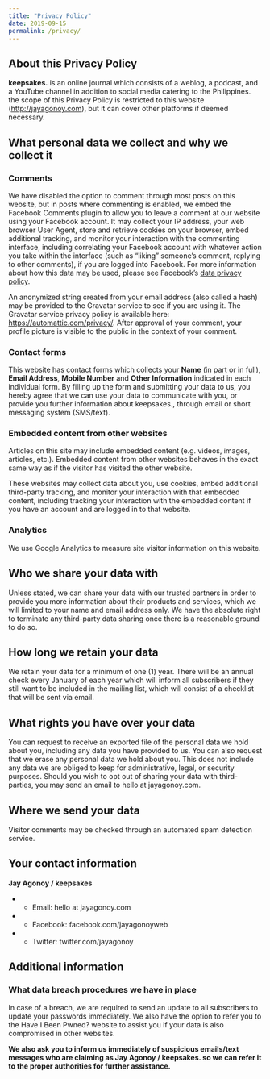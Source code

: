 ```yaml
---
title: "Privacy Policy"
date: 2019-09-15
permalink: /privacy/
---
```


## About this Privacy Policy

**keepsakes.** is an online journal which consists of a weblog, a podcast, and a YouTube channel in addition to social media catering to the Philippines. the scope of this Privacy Policy is restricted to this website (http://jayagonoy.com), but it can cover other platforms if deemed necessary.

## What personal data we collect and why we collect it

### Comments

We have disabled the option to comment through most posts on this website, but in posts where commenting is enabled, we embed the Facebook Comments plugin to allow you to leave a comment at our website using your Facebook account. It may collect your IP address, your web browser User Agent, store and retrieve cookies on your browser, embed additional tracking, and monitor your interaction with the commenting interface, including correlating your Facebook account with whatever action you take within the interface (such as “liking” someone’s comment, replying to other comments), if you are logged into Facebook. For more information about how this data may be used, please see Facebook’s [data privacy policy](https://www.facebook.com/about/privacy/update).

An anonymized string created from your email address (also called a hash) may be provided to the Gravatar service to see if you are using it. The Gravatar service privacy policy is available here: https://automattic.com/privacy/. After approval of your comment, your profile picture is visible to the public in the context of your comment.

### Contact forms

This website has contact forms which collects your **Name** (in part or in full), **Email Address**, **Mobile Number** and **Other Information** indicated in each individual form. By filling up the form and submitting your data to us, you hereby agree that we can use your data to communicate with you, or provide you further information about keepsakes., through email or short messaging system (SMS/text).

### Embedded content from other websites

Articles on this site may include embedded content (e.g. videos, images, articles, etc.). Embedded content from other websites behaves in the exact same way as if the visitor has visited the other website.

These websites may collect data about you, use cookies, embed additional third-party tracking, and monitor your interaction with that embedded content, including tracking your interaction with the embedded content if you have an account and are logged in to that website.

### Analytics

We use Google Analytics to measure site visitor information on this website.

## Who we share your data with

Unless stated, we can share your data with our trusted partners in order to provide you more information about their products and services, which we will limited to your name and email address only. We have the absolute right to terminate any third-party data sharing once there is a reasonable ground to do so.

## How long we retain your data

We retain your data for a minimum of one (1) year. There will be an annual check every January of each year which will inform all subscribers if they still want to be included in the mailing list, which will consist of a checklist that will be sent via email.

## What rights you have over your data

You can request to receive an exported file of the personal data we hold about you, including any data you have provided to us. You can also request that we erase any personal data we hold about you. This does not include any data we are obliged to keep for administrative, legal, or security purposes. Should you wish to opt out of sharing your data with third-parties, you may send an email to hello at jayagonoy.com.

## Where we send your data

Visitor comments may be checked through an automated spam detection service.

## Your contact information

**Jay Agonoy / keepsakes**

- - Email: hello at jayagonoy.com

- - Facebook: facebook.com/jayagonoyweb

- - Twitter: twitter.com/jayagonoy

## Additional information

### What data breach procedures we have in place

In case of a breach, we are required to send an update to all subscribers to update your passwords immediately. We also have the option to refer you to the Have I Been Pwned? website to assist you if your data is also compromised in other websites.

**We also ask you to inform us immediately of suspicious emails/text messages who are claiming as Jay Agonoy / keepsakes. so we can refer it to the proper authorities for further assistance.**
